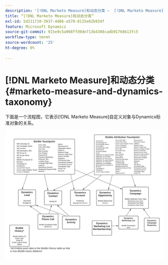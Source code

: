 ```yaml
---
description: '[!DNL Marketo Measure]和动态分类 —  [!DNL Marketo Measure]'
title: “[!DNL Marketo Measure]和动态分类”
exl-id: 5d211710-3937-4d86-a570-8115e62b934f
feature: Microsoft Dynamics
source-git-commit: 915e9c5a968ffd9de713b4308cadb91768613fc5
workflow-type: tm+mt
source-wordcount: '25'
ht-degree: 0%

---
```


# [!DNL Marketo Measure]和动态分类 {#marketo-measure-and-dynamics-taxonomy}

下面是一个流程图，它表示[!DNL Marketo Measure]自定义对象与Dynamics标准对象的关系。<p>

![](assets/bizible-and-dynamics-taxonomy-1.png)
